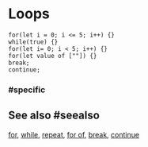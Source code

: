 # Loops

```cards
for(let i = 0; i <= 5; i++) {}
while(true) {}
for(let i= 0; i < 5; i++) {}
for(let value of [""]) {}
break;
continue;
```

### #specific

## See also #seealso

[for](/blocks/loops/for), 
[while](/blocks/loops/while), 
[repeat](/blocks/loops/repeat), 
[for of](/blocks/for-of),
[break](/blocks/break),
[continue](/blocks/continue)